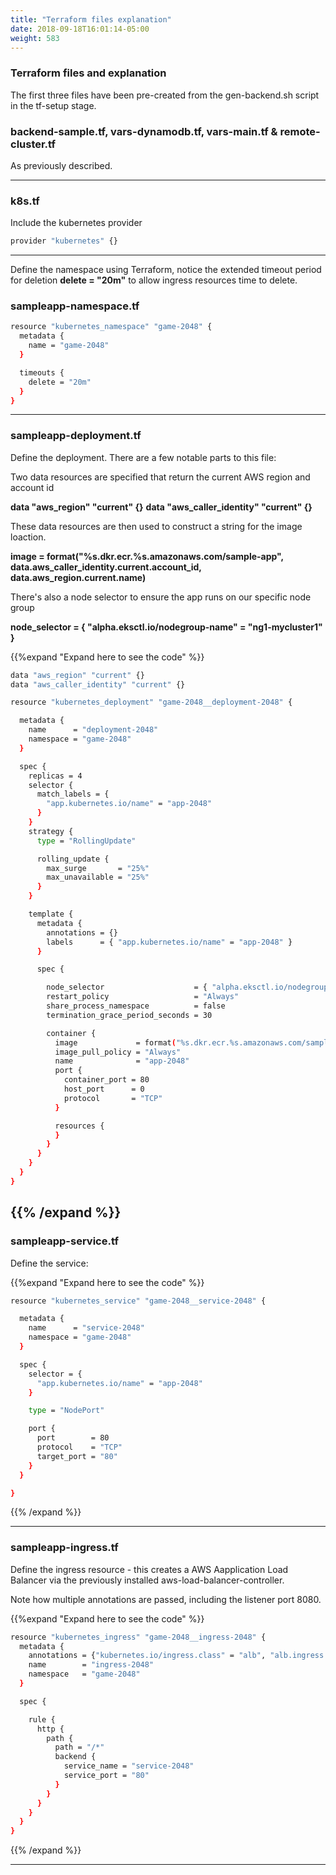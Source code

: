 ```yaml
---
title: "Terraform files explanation"
date: 2018-09-18T16:01:14-05:00
weight: 583
---
```


### Terraform files and explanation


The first three files have been pre-created from the gen-backend.sh script in the tf-setup stage.


### backend-sample.tf, vars-dynamodb.tf, vars-main.tf & remote-cluster.tf

As previously described.

---

### k8s.tf

Include the kubernetes provider

```bash
provider "kubernetes" {}
```

----

Define the namespace using Terraform, notice the extended timeout period for deletion **delete = "20m"** to allow ingress resources time to delete.

### sampleapp-namespace.tf

```bash
resource "kubernetes_namespace" "game-2048" {
  metadata {
    name = "game-2048"
  }

  timeouts {   
    delete = "20m"
  }
}
```

---

### sampleapp-deployment.tf


Define the deployment. There are a few notable parts to this file:

Two data resources are specified that return the current AWS region and account id

**data "aws_region" "current" {}**
**data "aws_caller_identity" "current" {}**

These data resources are then used to construct a string for the image loaction.

**image = format("%s.dkr.ecr.%s.amazonaws.com/sample-app", data.aws_caller_identity.current.account_id, data.aws_region.current.name)**

There's also a node selector to ensure the app runs on our specific node group

**node_selector = { "alpha.eksctl.io/nodegroup-name" = "ng1-mycluster1" }**

{{%expand "Expand here to see the code" %}}
```bash
data "aws_region" "current" {}
data "aws_caller_identity" "current" {}

resource "kubernetes_deployment" "game-2048__deployment-2048" {

  metadata {
    name      = "deployment-2048"
    namespace = "game-2048"
  }

  spec {
    replicas = 4
    selector {
      match_labels = {
        "app.kubernetes.io/name" = "app-2048"
      }
    }
    strategy {
      type = "RollingUpdate"

      rolling_update {
        max_surge       = "25%"
        max_unavailable = "25%"
      }
    }

    template {
      metadata {
        annotations = {}
        labels      = { "app.kubernetes.io/name" = "app-2048" }
      }

      spec {

        node_selector                    = { "alpha.eksctl.io/nodegroup-name" = "ng1-mycluster1" }
        restart_policy                   = "Always"
        share_process_namespace          = false
        termination_grace_period_seconds = 30

        container {
          image             = format("%s.dkr.ecr.%s.amazonaws.com/sample-app", data.aws_caller_identity.current.account_id, data.aws_region.current.name)
          image_pull_policy = "Always"
          name              = "app-2048"
          port {
            container_port = 80
            host_port      = 0
            protocol       = "TCP"
          }

          resources {
          }
        }
      }
    }
  }
}
```
{{% /expand %}}
---


### sampleapp-service.tf

Define the service:

{{%expand "Expand here to see the code" %}}
```bash
resource "kubernetes_service" "game-2048__service-2048" {

  metadata {
    name      = "service-2048"
    namespace = "game-2048"
  }

  spec {
    selector = {
      "app.kubernetes.io/name" = "app-2048"
    }

    type = "NodePort"

    port {
      port        = 80
      protocol    = "TCP"
      target_port = "80"
    }
  }

}
```
{{% /expand %}}

---

### sampleapp-ingress.tf

Define the ingress resource - this creates a AWS Aapplication Load Balancer via the previously installed aws-load-balancer-controller.

Note how multiple annotations are passed, including the listener port 8080.

{{%expand "Expand here to see the code" %}}
```bash
resource "kubernetes_ingress" "game-2048__ingress-2048" {
  metadata {
    annotations = {"kubernetes.io/ingress.class" = "alb", "alb.ingress.kubernetes.io/scheme" = "internal", "alb.ingress.kubernetes.io/target-type" = "ip", "alb.ingress.kubernetes.io/listen-ports" = "[{\"HTTP\": 8080}]" }
    name        = "ingress-2048"
    namespace   = "game-2048"
  }

  spec {

    rule {
      http {
        path {
          path = "/*"
          backend {
            service_name = "service-2048"
            service_port = "80"
          }
        }
      }
    }
  }
}
```
{{% /expand %}}

---
